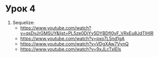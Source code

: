# Урок 4

1. Sequelize:
   - https://www.youtube.com/watch?v=qsDvJrGMSUY&list=PL5ze0DjYv5DYBDfl0vF_VRxEu8JdTIHlR
   - https://www.youtube.com/watch?v=pxo7L5nd1gA
   - https://www.youtube.com/watch?v=VDgXAw7VynQ
   - https://www.youtube.com/watch?v=9xJLcTxlEIs



